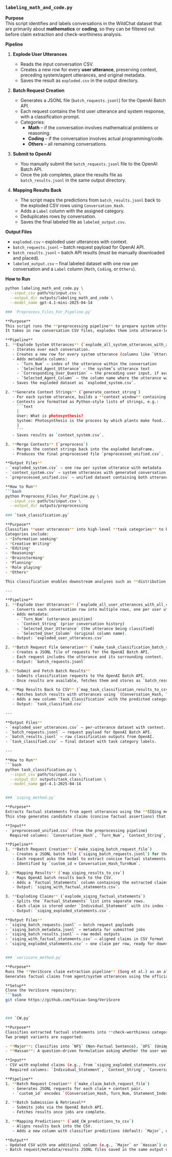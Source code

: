  
### `labeling_math_and_code.py`

**Purpose**  
This script identifies and labels conversations in the WildChat dataset that are primarily about **mathematics** or **coding**, so they can be filtered out before claim extraction and check-worthiness analysis.  

**Pipeline**  
1. **Explode User Utterances**  
   - Reads the input conversation CSV.  
   - Creates a new row for every **user utterance**, preserving context, preceding system/agent utterances, and original metadata.  
   - Saves the result as `exploded.csv` in the output directory.  

2. **Batch Request Creation**  
   - Generates a JSONL file (`batch_requests.jsonl`) for the OpenAI Batch API.  
   - Each request contains the first user utterance and system response, with a classification prompt.  
   - Categories:  
     - **Math** – if the conversation involves mathematical problems or reasoning.  
     - **Coding** – if the conversation involves actual programming/code.  
     - **Others** – all remaining conversations.  

3. **Submit to OpenAI**  
   - You manually submit the `batch_requests.jsonl` file to the OpenAI Batch API.  
   - Once the job completes, place the results file as `batch_results.jsonl` in the same output directory.  

4. **Mapping Results Back**  
   - The script maps the predictions from `batch_results.jsonl` back to the exploded CSV rows using `Conversation_Hash`.  
   - Adds a `Label` column with the assigned category.  
   - Deduplicates rows by conversation.  
   - Saves the final labeled file as `labeled_output.csv`.  

**Output Files**  
- `exploded.csv` – exploded user utterances with context.  
- `batch_requests.jsonl` – batch request payload for OpenAI API.  
- `batch_results.jsonl` – batch API results (must be manually downloaded and placed).  
- `labeled_output.csv` – final labeled dataset with one row per conversation and a `Label` column (`Math`, `Coding`, or `Others`).  

**How to Run**  
```bash
python labeling_math_and_code.py \
  --input_csv path/to/input.csv \
  --output_dir outputs/labeling_math_and_code \
  --model_name gpt-4.1-mini-2025-04-14

### `Preprocess_Files_For_Pipeline.py`

**Purpose**  
This script runs the **preprocessing pipeline** to prepare system utterances (Agent/System) for downstream **claim extraction**.  
It takes in raw conversation CSV files, explodes them into utterance-level rows, generates conversation contexts, and merges everything into a single unified dataset.

**Pipeline**  
1. **Explode System Utterances** (`explode_all_system_utterances_with_all_columns`)  
   - Iterates over each conversation.  
   - Creates a new row for every system utterance (columns like `Utterance-1 (Agent)` or `Utterance-2 (System)`).  
   - Adds metadata columns:  
     - `Turn_Num` – index of the utterance within the conversation  
     - `Selected_Agent_Utterance` – the system’s utterance text  
     - `Corresponding_User_Question` – the preceding user input, if available  
     - `Selected_Agent_Column` – the column name where the utterance was located  
   - Saves the exploded dataset as `exploded_system.csv`.

2. **Generate Context Strings** (`generate_context_string`)  
   - For each system utterance, builds a **context window** containing all user–agent exchanges leading up to that utterance.  
   - Contexts are formatted as Python-style lists of strings, e.g.:
     ```text
     [
     User: What is photosynthesis?
     System: Photosynthesis is the process by which plants make food...
     ]
     ```
   - Saves results as `context_system.csv`.

3. **Merge Contexts** (`preprocess`)  
   - Merges the context strings back into the exploded DataFrame.  
   - Produces the final preprocessed file `preprocessed_unified.csv`.

**Output Files**  
- `exploded_system.csv` – one row per system utterance with metadata  
- `context_system.csv` – system utterances with generated conversation contexts  
- `preprocessed_unified.csv` – unified dataset containing both utterances and contexts (used as input for claim extraction methods such as SIQing or VeriScore)

**How to Run**
```bash
python Preprocess_Files_For_Pipeline.py \
  --input_csv path/to/input.csv \
  --output_dir outputs/preprocessing
 
### `task_classification.py`

**Purpose**  
Classifies **user utterances** into high-level **task categories** to better understand user intent in WildChat conversations.  
Categories include:  
- *Information seeking*  
- *Creative Writing*  
- *Editing*  
- *Reasoning*  
- *Brainstorming*  
- *Planning*  
- *Role playing*  
- *Others*  

This classification enables downstream analyses such as **distribution of tasks**, filtering, or comparison across model types.

---

**Pipeline**  
1. **Explode User Utterances** (`explode_all_user_utterances_with_all_columns`)  
   - Converts each conversation row into multiple rows, one per user utterance.  
   - Adds metadata:  
     - `Turn_Num` (utterance position)  
     - `Context_String` (prior conversation history)  
     - `Selected_User_Utterance` (the utterance being classified)  
     - `Selected_User_Column` (original column name).  
   - Output: `exploded_user_utterances.csv`

2. **Batch Request File Generation** (`make_task_classification_batch_request_file`)  
   - Creates a JSONL file of requests for the OpenAI Batch API.  
   - Each request includes the utterance and its surrounding context.  
   - Output: `batch_requests.jsonl`

3. **Submit and Fetch Batch Results**  
   - Submits classification requests to the OpenAI Batch API.  
   - Once results are available, fetches them and stores as `batch_results.jsonl`.

4. **Map Results Back to CSV** (`map_task_classification_results_to_csv`)  
   - Matches batch results with utterances using `(Conversation_Hash, Turn_Num)`.  
   - Adds a new column `Task_Classification` with the predicted category.  
   - Output: `task_classified.csv`

---

**Output Files**  
- `exploded_user_utterances.csv` — per-utterance dataset with context.  
- `batch_requests.jsonl` — request payload for OpenAI Batch API.  
- `batch_results.jsonl` — raw classification outputs from OpenAI.  
- `task_classified.csv` — final dataset with task category labels.

---

**How to Run**
```bash
python task_classification.py \
  --input_csv path/to/input.csv \
  --output_dir outputs/task_classification \
  --model_name gpt-4.1-2025-04-14


### `siqing_method.py`

**Purpose**  
Extracts factual statements from agent utterances using the **SIQing method**.  
This step generates candidate claims (concise factual assertions) that can be validated for check-worthiness.

**Input**  
- `preprocessed_unified.csv` (from the preprocessing pipeline)  
  Required columns: `Conversation_Hash`, `Turn_Num`, `Context_String`, `Corresponding_User_Question`, `Selected_Agent_Utterance`

**Pipeline**  
1. **Batch Request Creation** (`make_siqing_batch_request_file`)  
   - Creates a JSONL batch file (`siqing_batch_requests.jsonl`) for the OpenAI Batch API.  
   - Each request asks the model to extract concise factual statements from an agent utterance.  
   - Identified by `custom_id = Conversation_Hash_TurnNum`.

2. **Mapping Results** (`map_siqing_results_to_csv`)  
   - Maps OpenAI batch results back to the CSV.  
   - Adds a `Factual_Statements` column containing the extracted claims.  
   - Output: `siqing_with_factual_statements.csv`.

3. **Exploding Claims** (`explode_siqing_factual_statements`)  
   - Splits the `Factual_Statements` list into separate rows.  
   - Each claim is stored under `Individual_Statement` with its index (`Statement_Index`).  
   - Output: `siqing_exploded_statements.csv`.

**Output Files**  
- `siqing_batch_requests.jsonl` – batch request payloads  
- `siqing_batch_metadata.jsonl` – metadata for submitted jobs  
- `siqing_batch_results.jsonl` – raw model outputs  
- `siqing_with_factual_statements.csv` – aligned claims in CSV format  
- `siqing_exploded_statements.csv` – one claim per row, ready for downstream classification


### `veriscore_method.py`

**Purpose**  
Runs the **VeriScore claim extraction pipeline** (Song et al.) as an alternative to SIQing.  
Generates factual claims from agent/system utterances using the official VeriScore extractor.

**Setup**  
Clone the VeriScore repository:  
```bash
git clone https://github.com/Yixiao-Song/VeriScore



### `CW.py`

**Purpose**  
Classifies extracted factual statements into **check-worthiness categories** using OpenAI batch inference.  
Two prompt variants are supported:  

- **Major**: Classifies into `NFS` (Non-Factual Sentence), `UFS` (Unimportant Factual Sentence), or `CFS` (Check-worthy Factual Sentence).  
- **Hassan**: A question-driven formulation asking whether the user would care if the claim were true or false, producing the same three labels.

**Input**  
- CSV with exploded claims (e.g., from `siqing_exploded_statements.csv` or `veriscore_exploded_statements.csv`)  
  Required columns: `Individual_Statement`, `Context_String`, `Conversation_Hash`, `Turn_Num`, `Statement_Index`

**Pipeline**  
1. **Batch Request Creation** (`make_claim_batch_request_file`)  
   - Generates JSONL requests for each claim + context pair.  
   - `custom_id` encodes `(Conversation_Hash, Turn_Num, Statement_Index)`.

2. **Batch Submission & Retrieval**  
   - Submits jobs via the OpenAI Batch API.  
   - Fetches results once jobs are complete.

3. **Mapping Predictions** (`add_CW_predictions_to_csv`)  
   - Aligns results back into the CSV.  
   - Adds a new column with classifier predictions (default: `Major`, or user-specified).

**Output**  
- Updated CSV with one additional column (e.g., `Major` or `Hassan`) containing `NFS`, `UFS`, or `CFS` labels for each claim.  
- Batch request/metadata/results JSONL files saved in the same output directory.
